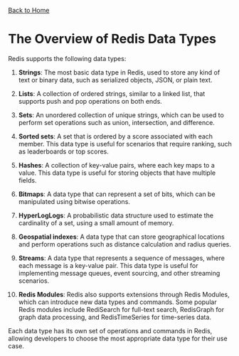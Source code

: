 [Back to Home](../README.md)
# The Overview of Redis Data Types
Redis supports the following data types:

1. **Strings**: The most basic data type in Redis, 
used to store any kind of text or binary data,
such as serialized objects, JSON, or plain text.

2. **Lists**: A collection of ordered strings, similar 
to a linked list, that supports push and pop 
operations on both ends.

3. **Sets**: An unordered collection of unique strings,
which can be used to perform set operations such 
as union, intersection, and difference.

4. **Sorted sets**: A set that is ordered by a score associated
with each member. This data type is useful for 
scenarios that require ranking, such as leaderboards
or top scores.

5. **Hashes**: A collection of key-value pairs, where each
key maps to a value. This data type is useful for 
storing objects that have multiple fields.

6. **Bitmaps**: A data type that can represent a set of
bits, which can be manipulated using bitwise operations.

7. **HyperLogLogs**: A probabilistic data structure used
to estimate the cardinality of a set, using a small 
amount of memory.

8. **Geospatial indexes**: A data type that can store 
geographical locations and perform operations 
such as distance calculation and radius queries.

9. **Streams**: A data type that represents a sequence 
of messages, where each message is a key-value pair. 
This data type is useful for implementing message 
queues, event sourcing, and other streaming scenarios.

10. **Redis Modules**: Redis also supports extensions through
Redis Modules, which can introduce new data types
and commands. Some popular Redis modules include 
RediSearch for full-text search, RedisGraph for graph
data processing, and RedisTimeSeries for time-series 
data.

Each data type has its own set of operations and 
commands in Redis, allowing developers to choose 
the most appropriate data type for their use case.
